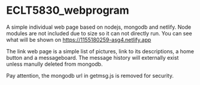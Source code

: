 # ECLT5830_webprogram
A simple individual web page based on nodejs, mongodb and netlify. Node modules are not included due to size so it can not directly run. You can see what will be shown on https://1155180259-asg4.netlify.app 

The link web page is a simple list of pictures, link to its descriptions, a home button and a messageboard. The message history will externally exist unless manully deleted from mongodb.

Pay attention, the mongodb url in getmsg.js is removed for security.
